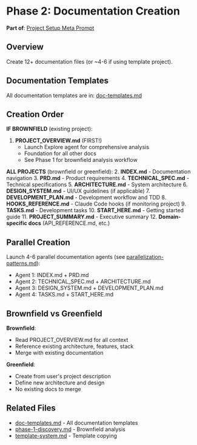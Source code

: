 # Phase 2: Documentation Creation

**Part of**: [Project Setup Meta Prompt](../project-setup-meta-prompt.md)

## Overview

Create 12+ documentation files (or ~4-6 if using template project).

## Documentation Templates

All documentation templates are in: [doc-templates.md](../templates/doc-templates.md)

## Creation Order

**IF BROWNFIELD** (existing project):
1. **PROJECT_OVERVIEW.md** (FIRST!)
   - Launch Explore agent for comprehensive analysis
   - Foundation for all other docs
   - See Phase 1 for brownfield analysis workflow

**ALL PROJECTS** (brownfield or greenfield):
2. **INDEX.md** - Documentation navigation
3. **PRD.md** - Product requirements
4. **TECHNICAL_SPEC.md** - Technical specifications
5. **ARCHITECTURE.md** - System architecture
6. **DESIGN_SYSTEM.md** - UI/UX guidelines (if applicable)
7. **DEVELOPMENT_PLAN.md** - Development workflow and TDD
8. **HOOKS_REFERENCE.md** - Claude Code hooks (if monitoring project)
9. **TASKS.md** - Development tasks
10. **START_HERE.md** - Getting started guide
11. **PROJECT_SUMMARY.md** - Executive summary
12. **Domain-specific docs** (API_REFERENCE.md, etc.)

## Parallel Creation

Launch 4-6 parallel documentation agents (see [parallelization-patterns.md](../reference/parallelization-patterns.md)):
- Agent 1: INDEX.md + PRD.md
- Agent 2: TECHNICAL_SPEC.md + ARCHITECTURE.md
- Agent 3: DESIGN_SYSTEM.md + DEVELOPMENT_PLAN.md
- Agent 4: TASKS.md + START_HERE.md

## Brownfield vs Greenfield

**Brownfield**:
- Read PROJECT_OVERVIEW.md for all context
- Reference existing architecture, features, stack
- Merge with existing documentation

**Greenfield**:
- Create from user's project description
- Define new architecture and design
- No existing docs to merge

## Related Files
- [doc-templates.md](../templates/doc-templates.md) - All documentation templates
- [phase-1-discovery.md](phase-1-discovery.md) - Brownfield analysis
- [template-system.md](../reference/template-system.md) - Template copying
